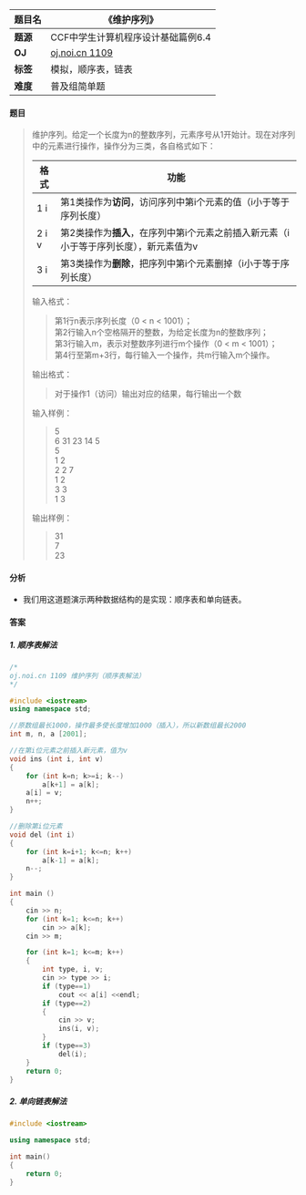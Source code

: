 |题目名|《维护序列》|  
|---|---|  
|**题源**|CCF中学生计算机程序设计基础篇例6.4|  
|**OJ**|[oj.noi.cn 1109](http://oj.noi.cn/oj/#main/show/1109)|  
|**标签**|模拟，顺序表，链表|  
|**难度**|普及组简单题|  

#### 题目  

> 维护序列。给定一个长度为n的整数序列，元素序号从1开始计。现在对序列中的元素进行操作，操作分为三类，各自格式如下：  
> 
> |格式|功能|  
> |---|---|  
> |1 i|第1类操作为**访问**，访问序列中第i个元素的值（i小于等于序列长度）|  
> |2 i v|第2类操作为**插入**，在序列中第i个元素之前插入新元素（i小于等于序列长度），新元素值为v|  
> |3 i|第3类操作为**删除**，把序列中第i个元素删掉（i小于等于序列长度）|  
> 
> 输入格式：  
>> 第1行n表示序列长度（0 < n < 1001）；  
>> 第2行输入n个空格隔开的整数，为给定长度为n的整数序列；  
>> 第3行输入m，表示对整数序列进行m个操作（0 < m < 1001）；  
>> 第4行至第m+3行，每行输入一个操作，共m行输入m个操作。  
>
> 输出格式：  
>> 对于操作1（访问）输出对应的结果，每行输出一个数  
>
> 输入样例：  
>> 5  
>> 6 31 23 14 5  
>> 5  
>> 1 2  
>> 2 2 7  
>> 1 2  
>> 3 3  
>> 1 3  
>
> 输出样例：  
>> 31  
>> 7  
>> 23  

#### 分析  
* 我们用这道题演示两种数据结构的是实现：顺序表和单向链表。  
#### 答案  

##### 1. 顺序表解法  
```cpp  
/*	
oj.noi.cn 1109 维护序列（顺序表解法）
*/

#include <iostream>
using namespace std;

//原数组最长1000，操作最多使长度增加1000（插入），所以新数组最长2000
int m, n, a [2001];			

//在第i位元素之前插入新元素，值为v
void ins (int i, int v)	 
{
	for (int k=n; k>=i; k--)
		a[k+1] = a[k];
	a[i] = v;
	n++;
}

//删除第i位元素
void del (int i) 
{
	for (int k=i+1; k<=n; k++)
		a[k-1] = a[k];
	n--;
}

int main ()
{
	cin >> n;
	for (int k=1; k<=n; k++)
		cin >> a[k];
	cin >> m;

	for (int k=1; k<=m; k++)
	{
		int type, i, v;
		cin >> type >> i;
		if (type==1)
			cout << a[i] <<endl;
		if (type==2)
		{
			cin >> v;
			ins(i, v);
		}
		if (type==3)
			del(i);
	} 
	return 0;
}
```

##### 2. 单向链表解法  

```cpp
#include <iostream>

using namespace std;

int main()
{
	return 0;
}

```
